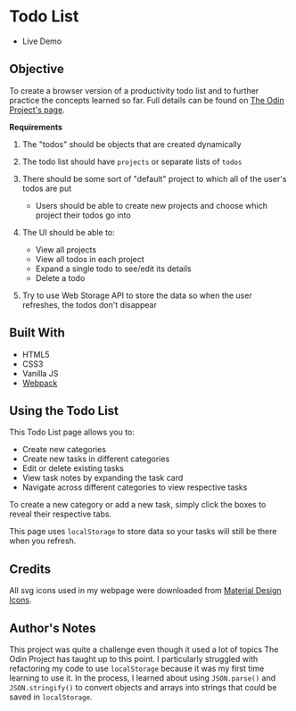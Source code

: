 # Todo List

* Live Demo

## Objective

To create a browser version of a productivity todo list and to further practice the concepts learned so far. Full details can be found on [The Odin Project's page](https://www.theodinproject.com/lessons/node-path-javascript-todo-list).

**Requirements**

1. The "todos" should be objects that are created dynamically

2. The todo list should have `projects` or separate lists of `todos`

3. There should be some sort of "default" project to which all of the user's todos are put
    * Users should be able to create new projects and choose which project their todos go into

4. The UI should be able to:
    * View all projects
    * View all todos in each project
    * Expand a single todo to see/edit its details
    * Delete a todo

5. Try to use Web Storage API to store the data so when the user refreshes, the todos don't disappear

## Built With
* HTML5
* CSS3
* Vanilla JS
* [Webpack](https://webpack.js.org/)

## Using the Todo List

This Todo List page allows you to:
* Create new categories
* Create new tasks in different categories
* Edit or delete existing tasks
* View task notes by expanding the task card
* Navigate across different categories to view respective tasks

To create a new category or add a new task, simply click the boxes to reveal their respective tabs.

This page uses `localStorage` to store data so your tasks will still be there when you refresh.

## Credits

All svg icons used in my webpage were downloaded from [Material Design Icons](https://materialdesignicons.com/).

## Author's Notes

This project was quite a challenge even though it used a lot of topics The Odin Project has taught up to this point. I particularly struggled with refactoring my code to use `localStorage` because it was my first time learning to use it. In the process, I learned about using `JSON.parse()` and `JSON.stringify()` to convert objects and arrays into strings that could be saved in `localStorage`. 